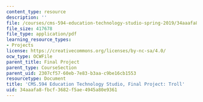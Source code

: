 ```yaml
---
content_type: resource
description: ''
file: /courses/cms-594-education-technology-studio-spring-2019/34aaafa8fbcf3682f5ae4945a80e9361_MITCMS_594S19_final_troll.pdf
file_size: 417678
file_type: application/pdf
learning_resource_types:
- Projects
license: https://creativecommons.org/licenses/by-nc-sa/4.0/
ocw_type: OCWFile
parent_title: Final Project
parent_type: CourseSection
parent_uid: 2307cf57-60eb-7e83-b3aa-c9be16cb1553
resourcetype: Document
title: 'CMS.594 Education Technology Studio, Final Project: Troll'
uid: 34aaafa8-fbcf-3682-f5ae-4945a80e9361
---
```

